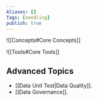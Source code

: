 ```yaml
---
Aliases: []
Tags: [seedling]
publish: true
---
```


![[Concepts#Core Concepts]]

![[Tools#Core Tools]]

## Advanced Topics

- [[Data Unit Test|Data Quality]].
- [[Data Governance]].
